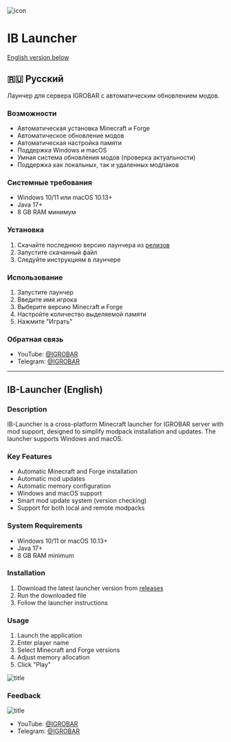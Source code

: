 ![icon](https://github.com/user-attachments/assets/e5f7129c-0a44-42cb-b3dc-bdd4c3b13faf)

# IB Launcher

[English version below](#ib-launcher-english)

## 🇷🇺 Русский
Лаунчер для сервера IGROBAR с автоматическим обновлением модов.

### Возможности
- Автоматическая установка Minecraft и Forge
- Автоматическое обновление модов
- Автоматическая настройка памяти
- Поддержка Windows и macOS
- Умная система обновления модов (проверка актуальности)
- Поддержка как локальных, так и удаленных модпаков

### Системные требования
- Windows 10/11 или macOS 10.13+
- Java 17+
- 8 GB RAM минимум

### Установка
1. Скачайте последнюю версию лаунчера из [релизов](https://github.com/mdreval/ib-launcher/releases)
2. Запустите скачанный файл
3. Следуйте инструкциям в лаунчере

### Использование
1. Запустите лаунчер
2. Введите имя игрока
3. Выберите версию Minecraft и Forge
4. Настройте количество выделяемой памяти
5. Нажмите "Играть"

### Обратная связь
- YouTube: [@IGROBAR](https://www.youtube.com/@igrobar)
- Telegram: [@IGROBAR](https://t.me/igrobar)

---

## IB-Launcher (English)

### Description
IB-Launcher is a cross-platform Minecraft launcher for IGROBAR server with mod support, designed to simplify modpack installation and updates. The launcher supports Windows and macOS.

### Key Features
- Automatic Minecraft and Forge installation
- Automatic mod updates
- Automatic memory configuration
- Windows and macOS support
- Smart mod update system (version checking)
- Support for both local and remote modpacks

### System Requirements
- Windows 10/11 or macOS 10.13+
- Java 17+
- 8 GB RAM minimum

### Installation
1. Download the latest launcher version from [releases](https://github.com/mdreval/ib-launcher/releases)
2. Run the downloaded file
3. Follow the launcher instructions

### Usage
1. Launch the application
2. Enter player name
3. Select Minecraft and Forge versions
4. Adjust memory allocation
5. Click "Play"

![title](https://github.com/user-attachments/assets/942ebdc8-7696-456e-a2b9-24a646ff7f36)

### Feedback
![title](https://github.com/user-attachments/assets/942ebdc8-7696-456e-a2b9-24a646ff7f36)

- YouTube: [@IGROBAR](https://www.youtube.com/@igrobar)
- Telegram: [@IGROBAR](https://t.me/igrobar)
